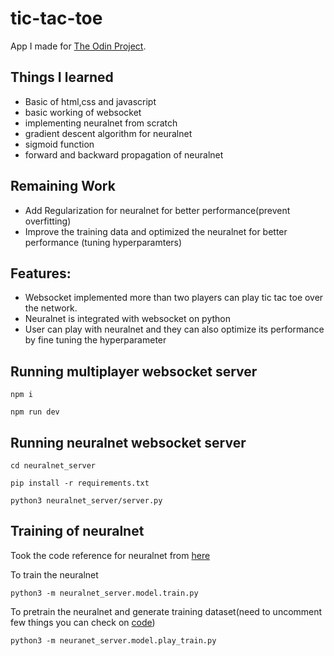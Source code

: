 # tic-tac-toe
App I made for [The Odin Project](https://www.theodinproject.com/lessons/node-path-javascript-tic-tac-toe).

## Things I learned 
- Basic of html,css and javascript
- basic working of websocket
- implementing neuralnet from scratch
- gradient descent algorithm for neuralnet
- sigmoid function
- forward and backward propagation of neuralnet


## Remaining Work
- Add Regularization for neuralnet for better performance(prevent overfitting)
- Improve the training data and optimized the neuralnet for better performance (tuning hyperparamters)

## Features:
- Websocket implemented more than two players can play tic tac toe over the network.
- Neuralnet is integrated with websocket on python
- User can play with neuralnet and they can also optimize its performance by fine tuning the hyperparameter

## Running multiplayer websocket server
```
npm i 
```
```
npm run dev 
```  
## Running neuralnet websocket server
```
cd neuralnet_server
```
```
pip install -r requirements.txt
```
```
python3 neuralnet_server/server.py
```
## Training of neuralnet
Took the code reference for neuralnet from [here](https://github.com/12yuens2/neural-net-tic-tac-toe)

To train the neuralnet
```
python3 -m neuralnet_server.model.train.py
```

To pretrain the neuralnet and generate training dataset(need to uncomment few things you can check on [code](https://github.com/12yuens2/neural-net-tic-tac-toe))
```
python3 -m neuranet_server.model.play_train.py
```
